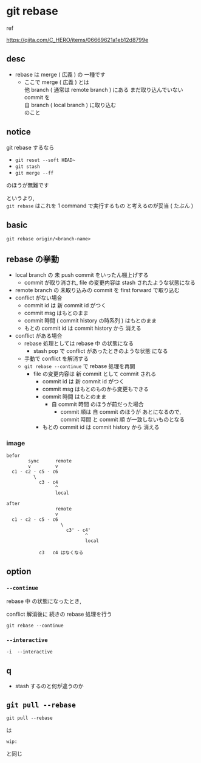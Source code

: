 
# git rebase

ref

https://qiita.com/C_HERO/items/06669621a1eb12d8799e


## desc

- rebase は merge ( 広義 ) の 一種です
  - ここで merge ( 広義 ) とは  
    他 branch ( 通常は remote branch ) にある まだ取り込んでいない commit を  
    自 branch ( local branch ) に取り込む  
    のこと


## notice

git rebase するなら

- `git reset --soft HEAD~`
- `git stash`
- `git merge --ff`

のほうが無難です

というより,  
`git rebase` はこれを 1 command で実行するもの と考えるのが妥当 ( たぶん )


## basic

```
git rebase origin/<branch-name>
```


## rebase の挙動

- local branch の 未 push commit をいったん棚上げする
  - commit が取り消され, file の変更内容は stash されたような状態になる
- remote branch の 未取り込みの commit を first forward で取り込む
- conflict がない場合
  - commit id は 新 commit id がつく
  - commit msg はもとのまま
  - commit 時間 ( commit history の時系列 ) はもとのまま
  - もとの commit id は commit history から 消える
- conflict がある場合
  - rebase 処理としては rebase 中 の状態になる
    - stash pop で conflict があったときのような状態 になる
  - 手動で conflict を解消する
  - `git rebase --continue` で rebase 処理を再開
    - file の変更内容は 新 commit として commit される
      - commit id は 新 commit id がつく
      - commit msg はもとのものから変更もできる
      - commit 時間 はもとのまま
        - 自 commit 時間 のほうが前だった場合
          - commit 順は 自 commit のほうが あとになるので,  
            commit 時間 と commit 順 が一致しないものとなる
      - もとの commit id は commit history から 消える


### image

```
befor
        sync      remote
        v         v
  c1 - c2 - c5 - c6
          \
            c3 - c4
                  ^
                  local

after
                  remote
                  v
  c1 - c2 - c5 - c6
                    \
                      c3' - c4'
                             ^
                             local

            c3   c4 はなくなる
```

## option

### `--continue`

rebase 中 の状態になったとき,

conflict 解消後に 続きの rebase 処理を行う

```
git rebase --continue
```


### `--interactive`

```
-i  --interactive
```


## q

- stash するのと何が違うのか


## `git pull --rebase`

```
git pull --rebase
```

は

```
wip:
```

と同じ



